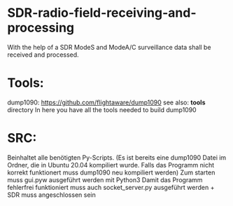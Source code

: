 # SDR-radio-field-receiving-and-processing
With the help of a SDR ModeS and ModeA/C surveillance data shall be received and processed.
# Tools:
  dump1090: https://github.com/flightaware/dump1090
  see also: **tools** directory
  In here you have all the tools needed to build dump1090

# SRC:
  Beinhaltet alle benötigten Py-Scripts. (Es ist bereits eine dump1090 Datei im Ordner, die in Ubuntu 20.04 kompiliert wurde. Falls das Programm nicht korrekt funktionert muss dump1090 neu kompiliert werden)
  Zum starten muss gui.pyw ausgeführt werden mit Python3
  Damit das Programm fehlerfrei funktioniert muss auch socket_server.py ausgeführt werden + SDR muss angeschlossen sein
